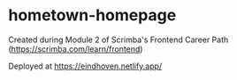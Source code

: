 # hometown-homepage

Created during Module 2 of Scrimba's Frontend Career Path (https://scrimba.com/learn/frontend) 

Deployed at https://eindhoven.netlify.app/ 
